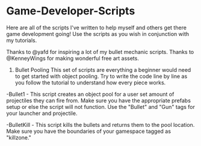 # Game-Developer-Scripts
Here are all of the scripts I've written to help myself and others get there game development going! Use the scripts as you wish in conjunction with my tutorials.

Thanks to @yafd for inspiring a lot of my bullet mechanic scripts.
Thanks to @KenneyWings for making wonderful free art assets.

1. Bullet Pooling
This set of scripts are everything a beginner would need to get started with object pooling. Try to write the code line by line as you follow the tutorial to understand how every piece works.

  -Bullet1 - This script creates an object pool for a user set amount of projectiles they can fire from.
Make sure you have the appropriate prefabs setup or else the script will not function. Use the "Bullet" and "Gun" tags for your launcher and projectile.

  -BulletKill - This script kills the bullets and returns them to the pool location. Make sure you have the boundaries of your gamespace tagged as "killzone."
